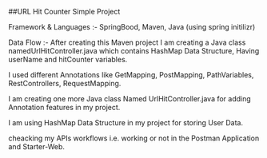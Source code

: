 ##URL Hit Counter Simple Project

Framework & Languages :- SpringBood, Maven, Java (using spring initilizr)

Data Flow :- After creating this Maven project I am creating a Java class namedUrlHitController.java which contains HashMap Data Structure,
Having userName and hitCounter variables.

I used different Annotations like GetMapping, PostMapping, PathVariables, RestControllers, RequestMapping.

I am creating one more Java class Named UrlHitController.java for adding Annotation features in my project.

I am using HashMap Data Structure in my project for storing User Data.

cheacking my APIs workflows i.e. working or not in the Postman Application and Starter-Web.
